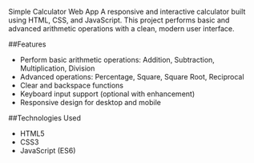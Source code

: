Simple Calculator Web App
A responsive and interactive calculator built using HTML, CSS, and JavaScript. This project performs basic and advanced arithmetic operations with a clean, modern user interface.

##Features
- Perform basic arithmetic operations: Addition, Subtraction, Multiplication, Division
- Advanced operations: Percentage, Square, Square Root, Reciprocal
- Clear and backspace functions
- Keyboard input support (optional with enhancement)
- Responsive design for desktop and mobile

##Technologies Used
- HTML5
- CSS3
- JavaScript (ES6)
